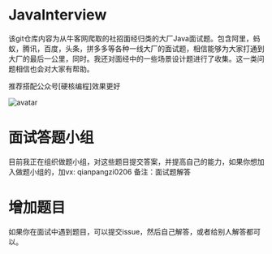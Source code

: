 # JavaInterview
该git仓库内容为从牛客网爬取的社招面经归类的大厂Java面试题。包含阿里，蚂蚁，腾讯，百度，头条，拼多多等各种一线大厂的面试题，相信能够为大家打通到大厂的最后一公里，同时。我还对面经中的一些场景设计题进行了收集。这一类问题相信也会对大家有帮助。

推荐搭配公众号[硬核编程]效果更好


![avatar](https://imgconvert.csdnimg.cn/aHR0cHM6Ly9tbWJpei5xcGljLmNuL21tYml6X2pwZy93Wmx4OWZZQU53eHlFVmZ3d2pDTU5TZzVGQVdiMHZ2SUt0MXBTM3VjVGljQVhTV3pNRnc4dzZ2MFlJYnFWWFFPdFlpYnBYRXc3TjFnOHlHdjNOQ08yUEtRLzY0MA?x-oss-process=image/format,png)

# 面试答题小组
目前我正在组织做题小组，对这些题目提交答案，并提高自己的能力，如果你想加入做题小组的，加vx:  qianpangzi0206  备注：面试题解答

# 增加题目
如果你在面试中遇到题目，可以提交issue，然后自己解答，或者给别人解答都可以。
